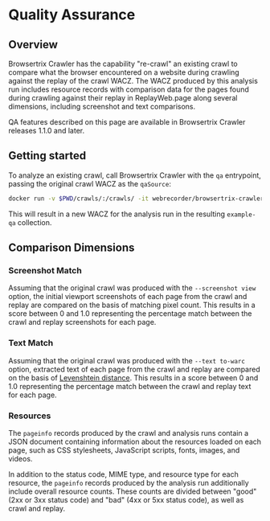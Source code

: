 # Quality Assurance

## Overview

Browsertrix Crawler has the capability "re-crawl" an existing crawl to compare what the browser encountered on a website during crawling against the replay of the crawl WACZ. The WACZ produced by this analysis run includes resource records with comparison data for the pages found during crawling against their replay in ReplayWeb.page along several dimensions, including screenshot and text comparisons.

QA features described on this page are available in Browsertrix Crawler releases 1.1.0 and later.

## Getting started

To analyze an existing crawl, call Browsertrix Crawler with the `qa` entrypoint, passing the original crawl WACZ as the `qaSource`:

```sh
docker run -v $PWD/crawls/:/crawls/ -it webrecorder/browsertrix-crawler qa --qaSource /crawls/collections/example-crawl/example-crawl.wacz --collection example-qa
```

This will result in a new WACZ for the analysis run in the resulting `example-qa` collection.

## Comparison Dimensions

### Screenshot Match

Assuming that the original crawl was produced with the `--screenshot view` option, the initial viewport screenshots of each page from the crawl and replay are compared on the basis of matching pixel count. This results in a score between 0 and 1.0 representing the percentage match between the crawl and replay screenshots for each page.

### Text Match

Assuming that the original crawl was produced with the `--text to-warc` option, extracted text of each page from the crawl and replay are compared on the basis of [Levenshtein distance](https://en.wikipedia.org/wiki/Levenshtein_distance). This results in a score between 0 and 1.0 representing the percentage match between the crawl and replay text for each page.

### Resources

The `pageinfo` records produced by the crawl and analysis runs contain a JSON document containing information about the resources loaded on each page, such as CSS stylesheets, JavaScript scripts, fonts, images, and videos.

In addition to the status code, MIME type, and resource type for each resource, the `pageinfo` records produced by the analysis run additionally include overall resource counts. These counts are divided between "good" (2xx or 3xx status code) and "bad" (4xx or 5xx status code), as well as crawl and replay.
